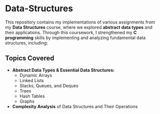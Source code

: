 # Data-Structures

This repository contains my implementations of various assignments from my **Data Structures** course, where we explored **abstract data types** and their applications. Through this coursework, I strengthened my **C programming** skills by implementing and analyzing fundamental data structures, including:

## Topics Covered
- **Abstract Data Types & Essential Data Structures:**
  - Dynamic Arrays
  - Linked Lists
  - Stacks, Queues, and Deques
  - Trees
  - Hash Tables
  - Graphs
- **Complexity Analysis** of Data Structures and Their Operations
